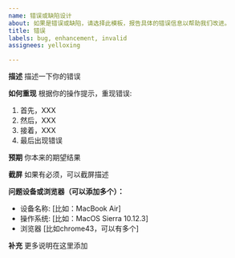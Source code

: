 ```yaml
---
name: 错误或缺陷设计
about: 如果是错误或缺陷，请选择此模板，报告具体的错误信息以帮助我们改进。
title: 错误
labels: bug, enhancement, invalid
assignees: yelloxing

---
```


**描述**
描述一下你的错误

**如何重现**
根据你的操作提示，重现错误:
1. 首先，XXX
2. 然后，XXX
3. 接着，XXX
4. 最后出现错误

**预期**
你本来的期望结果

**截屏**
如果有必须，可以截屏描述

**问题设备或浏览器（可以添加多个）：**
 - 设备名称: [比如：MacBook Air]
 - 操作系统: [比如：MacOS Sierra 10.12.3]
 - 浏览器 [比如chrome43，可以有多个]

**补充**
更多说明在这里添加
